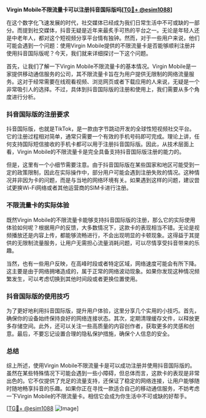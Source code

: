 **Virgin Mobile不限流量卡可以注册抖音国际版吗[[TG💪+ @esim1088](https://t.me/s/esim1088)]**

在这个数字化飞速发展的时代，社交媒体已经成为我们日常生活中不可或缺的一部分。而提到社交媒体，抖音无疑是近年来最炙手可热的平台之一。无论是年轻人还是中老年人，都对这个短视频分享平台情有独钟。然而，对于一些用户来说，他们可能会遇到一个问题：使用Virgin Mobile提供的不限流量卡是否能够顺利注册并使用抖音国际版呢？今天，我们就来详细探讨一下这个问题。

首先，让我们了解一下Virgin Mobile不限流量卡的基本情况。Virgin Mobile是一家提供移动通信服务的公司，其不限流量卡旨在为用户提供无限制的网络流量服务。这对于经常需要在线观看视频、浏览网页或者下载应用的人来说，无疑是一个非常吸引人的选择。不过，具体到抖音国际版的注册和使用上，我们需要从多个角度进行分析。

### 抖音国际版的注册要求

抖音国际版，也就是TikTok，是一款由字节跳动开发的全球性短视频社交平台。它的注册过程相对简单，通常只需要一个有效的手机号码即可完成。理论上讲，任何支持国际短信接收的手机卡都可以用于注册抖音国际版。因此，从技术层面上看，Virgin Mobile的不限流量卡是完全具备支持抖音国际版注册的能力的。

但是，这里有一个小细节需要注意。由于抖音国际版在某些国家和地区可能受到一定的政策限制，因此在实际操作中，部分用户可能会遇到注册失败的情况。这种情况并非因为卡的问题，而是与当地的网络环境有关。如果遇到这样的问题，建议尝试更换Wi-Fi网络或者其他运营商的SIM卡进行注册。

### 不限流量卡的实际体验

既然Virgin Mobile的不限流量卡能够支持抖音国际版的注册，那么它的实际使用体验如何呢？根据用户的反馈，大多数情况下，这款卡的表现相当不错。无论是视频播放还是内容上传，都能够流畅进行，不会出现明显的卡顿现象。这得益于其提供的无限制流量服务，让用户无需担心流量消耗问题，可以尽情享受抖音带来的乐趣。

当然，也有一些用户反映，在高峰时段或者特定区域，网络速度可能会有所下降。这主要是由于网络拥堵造成的，属于正常的网络波动现象。如果你发现这种情况频繁发生，可以考虑切换到其他时间段或者更换位置使用。

### 抖音国际版的使用技巧

为了更好地利用抖音国际版，提升用户体验，这里分享几个实用的小技巧。首先，确保你的设备始终保持良好的网络连接状态。其次，定期清理缓存文件，以释放更多存储空间。此外，还可以关注一些高质量的内容创作者，获取更多的灵感和创意。最后，不要忘记设置合理的隐私保护措施，确保个人信息的安全。

### 总结

综上所述，使用Virgin Mobile不限流量卡是可以成功注册并使用抖音国际版的。虽然在某些特殊情况下可能会遇到一些小障碍，但总体而言，这款卡的表现是非常出色的。它不仅提供了充足的流量支持，还保证了稳定的网络连接，让用户能够随时随地畅享抖音的乐趣。如果你正在寻找一款适合自己的移动通信服务，不妨考虑一下Virgin Mobile的不限流量卡。相信它会成为你生活中不可或缺的好帮手。

[[TG💪+ @esim1088](https://t.me/s/esim1088) ![Image](https://i.postimg.cc/4NQfJmqS/Snipaste-2025-05-13-00-14-12.png)]